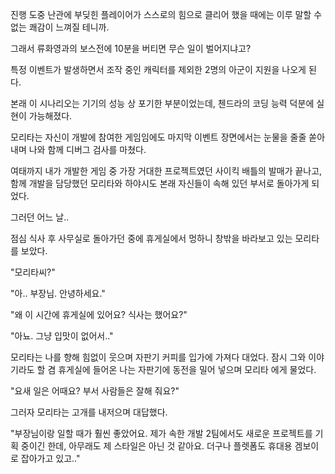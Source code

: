 진행 도중 난관에 부딪힌 플레이어가 스스로의 힘으로 클리어 했을 때에는 이루 말할 수 없는 쾌감이 느껴질 테니까.

그래서 류화영과의 보스전에 10분을 버티면 무슨 일이 벌어지냐고?

특정 이벤트가 발생하면서 조작 중인 캐릭터를 제외한 2명의 아군이 지원을 나오게 된다.

본래 이 시나리오는 기기의 성능 상 포기한 부분이었는데, 첸드라의 코딩 능력 덕분에 실현이 가능해졌다.

모리타는 자신이 개발에 참여한 게임임에도 마지막 이벤트 장면에서는 눈물을 줄줄 쏟아내며 나와 함께 디버그 검사를 마쳤다.

여태까지 내가 개발한 게임 중 가장 거대한 프로젝트였던 사이킥 배틀의 발매가 끝나고, 함께 개발을 담당했던 모리타와 하야시도 본래 자신들이 속해 있던 부서로 돌아가게 되었다.

그러던 어느 날..

점심 식사 후 사무실로 돌아가던 중에 휴게실에서 멍하니 창밖을 바라보고 있는 모리타를 보았다.

"모리타씨?"

"아.. 부장님. 안녕하세요."

"왜 이 시간에 휴게실에 있어요? 식사는 했어요?"

"아뇨. 그냥 입맛이 없어서.."

모리타는 나를 향해 힘없이 웃으며 자판기 커피를 입가에 가져다 대었다. 잠시 그와 이야기라도 할 겸 휴게실에 들어온 나는 자판기에 동전을 밀어 넣으며 모리타 에게 물었다.

"요새 일은 어때요? 부서 사람들은 잘해 줘요?"

그러자 모리타는 고개를 내저으며 대답했다.

"부장님이랑 일할 때가 훨씬 좋았어요. 제가 속한 개발 2팀에서도 새로운 프로젝트를 기획 중이긴 한데, 아무래도 제 스타일은 아닌 것 같아요. 더구나 플렛폼도 휴대용 겜보이로 잡아가고 있고.."